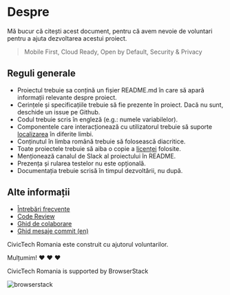 # Despre

Mă bucur că citești acest document, pentru că avem nevoie de voluntari pentru a ajuta dezvoltarea acestui proiect.

> Mobile First, Cloud Ready, Open by Default, Security & Privacy

## Reguli generale

- Proiectul trebuie sa conțină un fișier README.md în care să apară informații relevante despre proiect.
- Cerințele și specificațiile trebuie să fie prezente în proiect. Dacă nu sunt, deschide un issue pe Github.
- Codul trebuie scris în engleză (e.g.: numele variabilelor).
- Componentele care interacționează cu utilizatorul trebuie să suporte [localizarea](https://en.wikipedia.org/wiki/Internationalization_and_localization) în diferite limbi.
 - Conținutul în limba română trebuie să folosească diacritice.
- Toate proiectele trebuie să aiba o copie a [licenței](LICENSE) folosite.
- Menționează canalul de Slack al proiectului în README.
- Prezența și rularea testelor nu este opțională.
- Documentația trebuie scrisă în timpul dezvoltării, nu după.

## Alte informații
- [Întrebări frecvente](FAQ.md)
- [Code Review](CODE_REVIEW.md)
- [Ghid de colaborare](CONTRIBUTING.md)
- [Ghid mesaje commit (en)](COMMIT.md)

CivicTech Romania este construit cu ajutorul voluntarilor.

Mulțumim! :heart: :heart: :heart:

CivicTech Romania is supported by BrowserStack

![browserstack](https://cloud.githubusercontent.com/assets/645227/21771493/35de1cd0-d690-11e6-8a02-35360e9a2a93.png)

